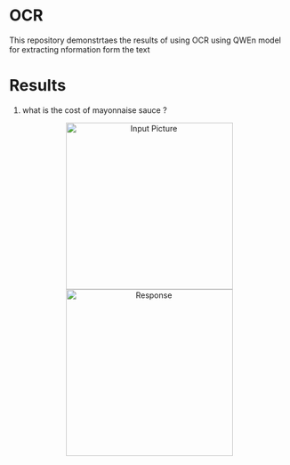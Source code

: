 # OCR
This repository demonstrtaes the results of using OCR using QWEn model for extracting nformation form the text
# Results 
1. what is the cost of  mayonnaise sauce ?
<p align="center">
  <img src="https://github.com/user-attachments/assets/2a243c31-bdd2-40bb-868b-e69267783bea" width="300" title="Input Picture">

  
  <img src="https://github.com/user-attachments/assets/8b28c6ee-2c48-453f-ba16-9730d018879e" width="300" title="Response">
</p>


